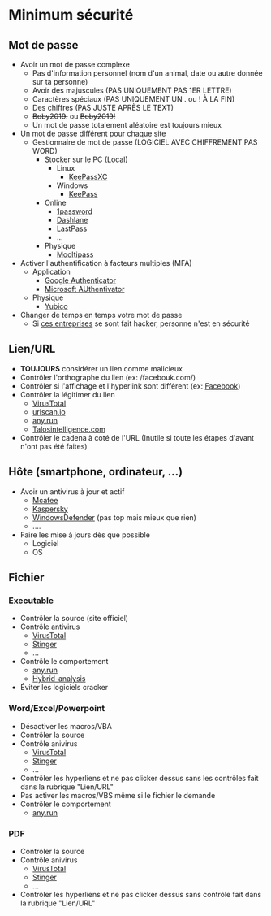 # Minimum sécurité
## Mot de passe
- Avoir un mot de passe complexe
    - Pas d'information personnel (nom d'un animal, date ou autre donnée sur ta personne)
    - Avoir des majuscules (PAS UNIQUEMENT PAS 1ER LETTRE)
    - Caractères spéciaux (PAS UNIQUEMENT UN . ou ! À LA FIN)
    - Des chiffres (PAS JUSTE APRÈS LE TEXT)
    - ~~Boby2019.~~ ou ~~Boby2019!~~
    - Un mot de passe totalement aléatoire est toujours mieux
- Un mot de passe différent pour chaque site 
    - Gestionnaire de mot de passe (LOGICIEL AVEC CHIFFREMENT PAS WORD)
        - Stocker sur le PC (Local)
            - Linux
                - [KeePassXC](https://keepassxc.org/)
            - Windows
                - [KeePass](https://keepass.info/)
        - Online
            - [1password](https://1password.com/)
            - [Dashlane](https://www.dashlane.com/)
            - [LastPass](https://www.lastpass.com/)
            - ...
        - Physique
            - [Mooltipass](https://www.themooltipass.com/)
- Activer l'authentification à facteurs multiples (MFA)
    - Application
        - [Google Authenticator](https://support.google.com/accounts/answer/1066447?co=GENIE.Platform%3DAndroid&hl=fr)
        - [Microsoft AUthentivator](https://www.microsoft.com/fr-fr/account/authenticator)
    - Physique
        - [Yubico](https://www.yubico.com/)
- Changer de temps en temps votre mot de passe
    - Si [ces entreprises](https://en.wikipedia.org/wiki/List_of_data_breaches) se sont fait hacker, personne n'est en sécurité

## Lien/URL
- **TOUJOURS** considérer un lien comme malicieux
- Contrôler l'orthographe du lien (ex: /facebouk.com/)
- Contrôler si l'affichage et l'hyperlink sont différent (ex: [Facebook](https://google.com))
- Contrôler la légitimer du lien
    - [VirusTotal](https://virustotal.com/)
    - [urlscan.io](https://urlscan.io)
    - [any.run](https://any.run)
    - [Talosintelligence.com](https://talosintelligence.com)
- Contrôler le cadena à coté de l'URL (Inutile si toute les étapes d'avant n'ont pas été faites)

## Hôte (smartphone, ordinateur, ...)
- Avoir un antivirus à jour et actif
    - [Mcafee](https://www.mcafee.com/en-gb/index.html)
    - [Kaspersky](https://www.kaspersky.com)
    - [WindowsDefender](https://www.microsoft.com/fr-ch/windows/comprehensive-security) (pas top mais mieux que rien)
    - ....
- Faire les mise à jours dès que possible
    - Logiciel
    - OS

## Fichier
### Executable
- Contrôler la source (site officiel)
- Contrôle antivirus
    - [VirusTotal](https://virustotal.com/)
    - [Stinger](https://www.mcafee.com/enterprise/fr-fr/downloads/free-tools/stinger.html)
    - ...
- Contrôle le comportement
    - [any.run](https://any.run)
    - [Hybrid-analysis](https://www.hybrid-analysis.com)
- Éviter les logiciels cracker
### Word/Excel/Powerpoint
- Désactiver les macros/VBA
- Contrôler la source
- Contrôle anivirus
    - [VirusTotal](https://virustotal.com/)
    - [Stinger](https://www.mcafee.com/enterprise/fr-fr/downloads/free-tools/stinger.html)
    - ...
- Contrôler les hyperliens et ne pas clicker dessus sans les contrôles fait dans la rubrique "Lien/URL"
- Pas activer les macros/VBS même si le fichier le demande
- Contrôler le comportement
    - [any.run](https://any.run/)
### PDF
- Contrôler la source
- Contrôle anivirus
    - [VirusTotal](https://virustotal.com/)
    - [Stinger](https://www.mcafee.com/enterprise/fr-fr/downloads/free-tools/stinger.html)
    - ...
- Contrôler les hyperliens et ne pas clicker dessus sans contrôle fait dans la rubrique "Lien/URL"
